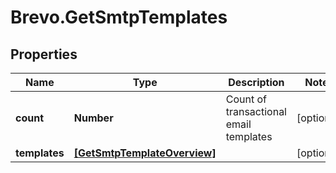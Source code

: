 # Brevo.GetSmtpTemplates

## Properties
Name | Type | Description | Notes
------------ | ------------- | ------------- | -------------
**count** | **Number** | Count of transactional email templates | [optional] 
**templates** | [**[GetSmtpTemplateOverview]**](GetSmtpTemplateOverview.md) |  | [optional] 


